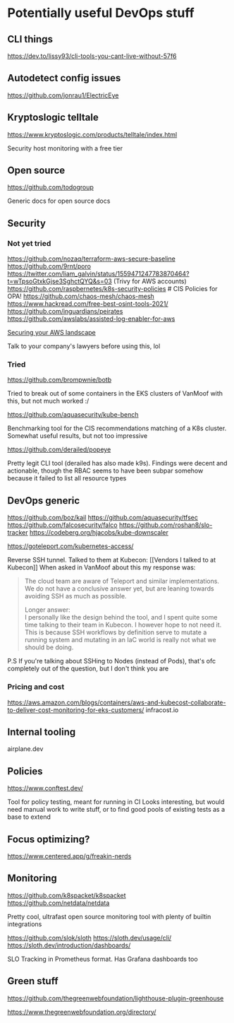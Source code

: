 # Potentially useful DevOps stuff
## CLI things
https://dev.to/lissy93/cli-tools-you-cant-live-without-57f6

## Autodetect config issues
https://github.com/jonrau1/ElectricEye

## Kryptoslogic telltale

https://www.kryptoslogic.com/products/telltale/index.html

Security host monitoring with a free tier

## Open source

https://github.com/todogroup

Generic docs for open source docs

## Security
### Not yet tried
https://github.com/nozaq/terraform-aws-secure-baseline
https://github.com/9rnt/poro
https://twitter.com/liam_galvin/status/1559471247783870464?t=wTpsoGtxkGjse3SghctQYQ&s=03 (Trivy for AWS accounts)
https://github.com/raspbernetes/k8s-security-policies # CIS Policies for OPA!
https://github.com/chaos-mesh/chaos-mesh
https://www.hackread.com/free-best-osint-tools-2021/
https://github.com/inguardians/peirates
https://github.com/awslabs/assisted-log-enabler-for-aws

[Securing your AWS landscape](https://www.chrisfarris.com/post/aws-ir)

Talk to your company's lawyers before using this, lol

### Tried

https://github.com/brompwnie/botb

Tried to break out of some containers in the EKS clusters of VanMoof with this, but not much worked :/ 

https://github.com/aquasecurity/kube-bench

Benchmarking tool for the CIS recommendations matching of a K8s cluster.
Somewhat useful results, but not too impressive

https://github.com/derailed/popeye

Pretty legit CLI tool (derailed has also made k9s). Findings were decent and actionable, though the RBAC seems to have been subpar somehow because it failed to list all resource types

## DevOps generic

https://github.com/boz/kail
https://github.com/aquasecurity/tfsec
https://github.com/falcosecurity/falco
https://github.com/roshan8/slo-tracker
https://codeberg.org/hjacobs/kube-downscaler


https://goteleport.com/kubernetes-access/  

Reverse SSH tunnel. Talked to them at Kubecon:  [[Vendors I talked to at Kubecon]]
When asked in VanMoof about this my response was:
> The cloud team are aware of Teleport and similar implementations. We do not have a conclusive answer yet, but are leaning towards avoiding SSH as much as possible.
> 
> Longer answer:  
I personally like the design behind the tool, and I spent quite some time talking to their team in Kubecon. I however hope to not need it. This is because SSH workflows by definition serve to mutate a running system and mutating in an IaC world is really not what we should be doing.
> 
P.S If you're talking about SSHing to Nodes (instead of Pods), that's ofc completely out of the question, but I don't think you are

### Pricing and cost

https://aws.amazon.com/blogs/containers/aws-and-kubecost-collaborate-to-deliver-cost-monitoring-for-eks-customers/
infracost.io

## Internal tooling
airplane.dev

## Policies

https://www.conftest.dev/

Tool for policy testing, meant for running in CI
Looks interesting, but would need manual work to write stuff,
or to find good pools of existing tests as a base to extend

## Focus optimizing?
https://www.centered.app/g/freakin-nerds

## Monitoring

https://github.com/k8spacket/k8spacket
https://github.com/netdata/netdata

Pretty cool, ultrafast open source monitoring tool with plenty of builtin integrations

https://github.com/slok/sloth
https://sloth.dev/usage/cli/
https://sloth.dev/introduction/dashboards/

SLO Tracking in Prometheus format. Has Grafana dashboards too

## Green stuff

https://github.com/thegreenwebfoundation/lighthouse-plugin-greenhouse

https://www.thegreenwebfoundation.org/directory/